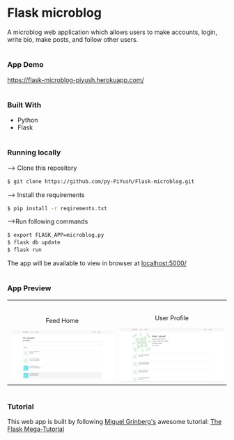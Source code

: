 # Flask microblog

A microblog web application which allows users to make accounts, login, write bio, make posts, and follow other users.

#

### App Demo

https://flask-microblog-piyush.herokuapp.com/

#

### Built With

- Python
- Flask

#

### Running locally

--> Clone this repository

```bash
$ git clone https://github.com/py-PiYush/Flask-microblog.git
```

--> Install the requirements

```bash
$ pip install -r reqirements.txt
```

-->Run following commands

```bash
$ export FLASK_APP=microblog.py
$ flask db update
$ flask run
```

The app will be available to view in browser at [localhost:5000/](localhost:5000/)

#

### App Preview

<table width="100%"> 
<tr>
<td width="50%">      
&nbsp; 
<br>
<p align="center">
  Feed Home
</p>
<img src="img/home.png">
</td>

<td width="50%">
<br>
<p align="center">
  User Profile
</p>
<img src="img/profile.png">  
</td>
</table>

#

### Tutorial

This web app is built by following [Miguel Grinberg's](https://github.com/miguelgrinberg) awesome tutorial: [The Flask Mega-Tutorial](https://blog.miguelgrinberg.com/post/the-flask-mega-tutorial-part-i-hello-world)
